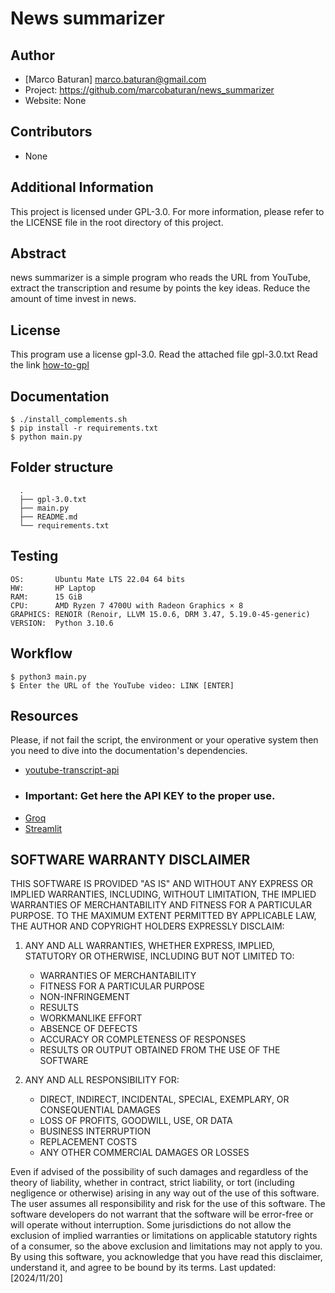 # __News summarizer__

## Author
- [Marco Baturan] <marco.baturan@gmail.com>
- Project: https://github.com/marcobaturan/news_summarizer
- Website: None

## Contributors
- None
## Additional Information
This project is licensed under GPL-3.0. For more information, please refer to the LICENSE file in the root directory 
of this project.

## Abstract
news summarizer is a simple program who reads the URL 
from YouTube, extract the transcription and resume by
points the key ideas. Reduce the amount of time invest
in news.

## License
This program use a license gpl-3.0. Read the attached file gpl-3.0.txt
Read the link [how-to-gpl](https://www.gnu.org/licenses/gpl-howto.html)

## Documentation

    $ ./install_complements.sh
    $ pip install -r requirements.txt 
    $ python main.py


## Folder structure
      .
      ├── gpl-3.0.txt
      ├── main.py
      ├── README.md
      └── requirements.txt


## Testing

    OS:       Ubuntu Mate LTS 22.04 64 bits
    HW:       HP Laptop
    RAM:      15 GiB
    CPU:      AMD Ryzen 7 4700U with Radeon Graphics × 8 
    GRAPHICS: RENOIR (Renoir, LLVM 15.0.6, DRM 3.47, 5.19.0-45-generic)
    VERSION:  Python 3.10.6

## Workflow

    $ python3 main.py
    $ Enter the URL of the YouTube video: LINK [ENTER]


## Resources

Please, if not fail the script, the environment or your operative system then you need to 
dive into the documentation's dependencies.

- [youtube-transcript-api](https://pypi.org/project/youtube-transcript-api/)
- ### Important: Get here the API KEY to the proper use. 
- [Groq](https://console.groq.com/docs/overview)
- [Streamlit](https://docs.streamlit.io)


## SOFTWARE WARRANTY DISCLAIMER
THIS SOFTWARE IS PROVIDED "AS IS" AND WITHOUT ANY EXPRESS OR IMPLIED WARRANTIES, INCLUDING, WITHOUT LIMITATION, THE IMPLIED WARRANTIES OF MERCHANTABILITY AND FITNESS FOR A PARTICULAR PURPOSE.
TO THE MAXIMUM EXTENT PERMITTED BY APPLICABLE LAW, THE AUTHOR AND COPYRIGHT HOLDERS EXPRESSLY DISCLAIM:

1. ANY AND ALL WARRANTIES, WHETHER EXPRESS, IMPLIED, STATUTORY OR OTHERWISE, INCLUDING BUT NOT LIMITED TO:

    - WARRANTIES OF MERCHANTABILITY
    - FITNESS FOR A PARTICULAR PURPOSE
    - NON-INFRINGEMENT
    - RESULTS
    - WORKMANLIKE EFFORT
    - ABSENCE OF DEFECTS
    - ACCURACY OR COMPLETENESS OF RESPONSES
    - RESULTS OR OUTPUT OBTAINED FROM THE USE OF THE SOFTWARE


2. ANY AND ALL RESPONSIBILITY FOR:

    - DIRECT, INDIRECT, INCIDENTAL, SPECIAL, EXEMPLARY, OR CONSEQUENTIAL DAMAGES
    - LOSS OF PROFITS, GOODWILL, USE, OR DATA
    - BUSINESS INTERRUPTION
    - REPLACEMENT COSTS
    - ANY OTHER COMMERCIAL DAMAGES OR LOSSES



Even if advised of the possibility of such damages and regardless of the theory of liability, whether in contract, strict liability, or tort (including negligence or otherwise) arising in any way out of the use of this software.
The user assumes all responsibility and risk for the use of this software. The software developers do not warrant that the software will be error-free or will operate without interruption.
Some jurisdictions do not allow the exclusion of implied warranties or limitations on applicable statutory rights of a consumer, so the above exclusion and limitations may not apply to you.
By using this software, you acknowledge that you have read this disclaimer, understand it, and agree to be bound by its terms.
Last updated: [2024/11/20]

